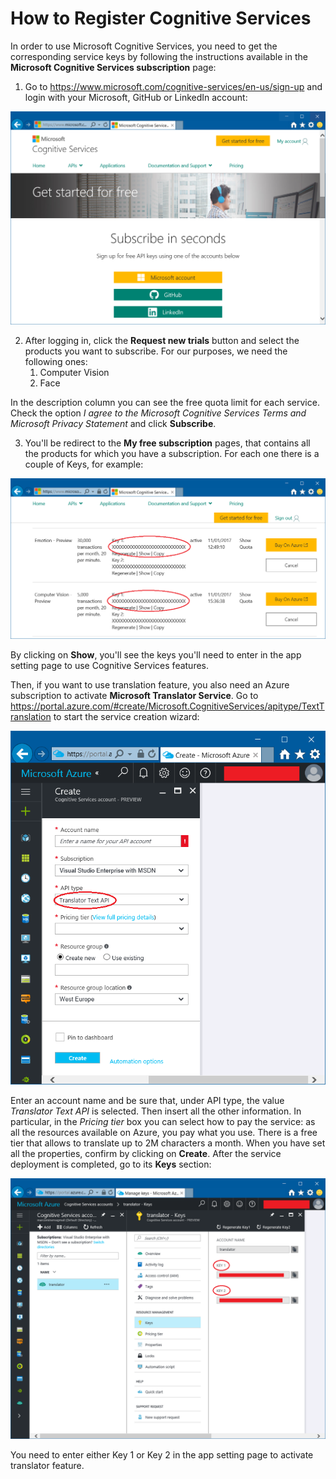 # How to Register Cognitive Services

In order to use Microsoft Cognitive Services, you need to get the corresponding service keys by following the instructions available in the **Microsoft Cognitive Services subscription** page:

1. Go to https://www.microsoft.com/cognitive-services/en-us/sign-up and login with your Microsoft, GitHub or LinkedIn account:

<img src="https://raw.githubusercontent.com/DotNetToscana/See4Me/master/Docs/Images/CognitiveServices_Signup.png">

2. After logging in, click the **Request new trials** button and select the products you want to subscribe. For our purposes, we need the following ones:
    1. Computer Vision
    2. Face

In the description column you can see the free quota limit for each service. Check the option *I agree to the Microsoft Cognitive Services Terms and Microsoft Privacy Statement* and click **Subscribe**.

3. You'll be redirect to the **My free subscription** pages, that contains all the products for which you have a subscription. For each one there is a couple of Keys, for example:

<img src="https://raw.githubusercontent.com/DotNetToscana/See4Me/master/Docs/Images/CognitiveServices_Keys.png">

By clicking on **Show**, you'll see the keys you'll need to enter in the app setting page to use Cognitive Services features.


Then, if you want to use translation feature, you also need an Azure subscription to activate **Microsoft Translator Service**. Go to https://portal.azure.com/#create/Microsoft.CognitiveServices/apitype/TextTranslation to start the service creation wizard:

<img src="https://raw.githubusercontent.com/DotNetToscana/See4Me/master/Docs/Images/TranslatorService_Creation.png">

Enter an account name and be sure that, under API type, the value *Translator Text API* is selected. Then insert all the other information. In particular, in the *Pricing tier* box you can select how to pay the service: as all the resources available on Azure, you pay what you use. There is a free tier that allows to translate up to 2M characters a month. When you have set all the properties, confirm by clicking on **Create**. After the service deployment is completed, go to its **Keys** section:

<img src="https://raw.githubusercontent.com/DotNetToscana/See4Me/master/Docs/Images/TranslatorService_Keys.png">

You need to enter either Key 1 or Key 2 in the app setting page to activate translator feature.
